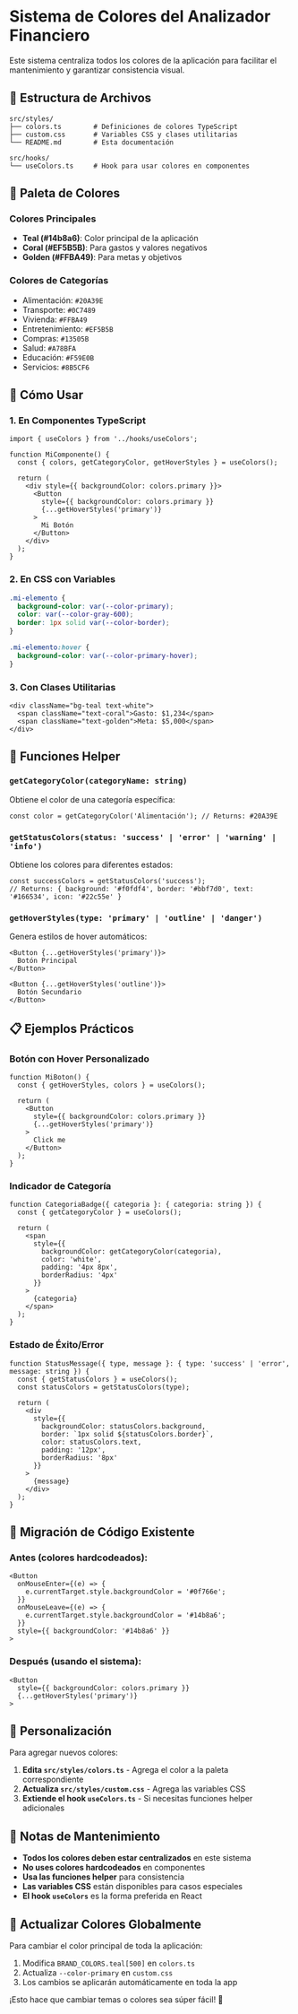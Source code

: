 # Sistema de Colores del Analizador Financiero

Este sistema centraliza todos los colores de la aplicación para facilitar el mantenimiento y garantizar consistencia visual.

## 📁 Estructura de Archivos

```
src/styles/
├── colors.ts        # Definiciones de colores TypeScript
├── custom.css       # Variables CSS y clases utilitarias
└── README.md        # Esta documentación

src/hooks/
└── useColors.ts     # Hook para usar colores en componentes
```

## 🎨 Paleta de Colores

### Colores Principales
- **Teal (#14b8a6)**: Color principal de la aplicación
- **Coral (#EF5B5B)**: Para gastos y valores negativos
- **Golden (#FFBA49)**: Para metas y objetivos

### Colores de Categorías
- Alimentación: `#20A39E`
- Transporte: `#0C7489`
- Vivienda: `#FFBA49`
- Entretenimiento: `#EF5B5B`
- Compras: `#13505B`
- Salud: `#A78BFA`
- Educación: `#F59E0B`
- Servicios: `#8B5CF6`

## 🔧 Cómo Usar

### 1. En Componentes TypeScript

```tsx
import { useColors } from '../hooks/useColors';

function MiComponente() {
  const { colors, getCategoryColor, getHoverStyles } = useColors();

  return (
    <div style={{ backgroundColor: colors.primary }}>
      <Button
        style={{ backgroundColor: colors.primary }}
        {...getHoverStyles('primary')}
      >
        Mi Botón
      </Button>
    </div>
  );
}
```

### 2. En CSS con Variables

```css
.mi-elemento {
  background-color: var(--color-primary);
  color: var(--color-gray-600);
  border: 1px solid var(--color-border);
}

.mi-elemento:hover {
  background-color: var(--color-primary-hover);
}
```

### 3. Con Clases Utilitarias

```tsx
<div className="bg-teal text-white">
  <span className="text-coral">Gasto: $1,234</span>
  <span className="text-golden">Meta: $5,000</span>
</div>
```

## 🎯 Funciones Helper

### `getCategoryColor(categoryName: string)`
Obtiene el color de una categoría específica:

```tsx
const color = getCategoryColor('Alimentación'); // Returns: #20A39E
```

### `getStatusColors(status: 'success' | 'error' | 'warning' | 'info')`
Obtiene los colores para diferentes estados:

```tsx
const successColors = getStatusColors('success');
// Returns: { background: '#f0fdf4', border: '#bbf7d0', text: '#166534', icon: '#22c55e' }
```

### `getHoverStyles(type: 'primary' | 'outline' | 'danger')`
Genera estilos de hover automáticos:

```tsx
<Button {...getHoverStyles('primary')}>
  Botón Principal
</Button>

<Button {...getHoverStyles('outline')}>
  Botón Secundario
</Button>
```

## 📋 Ejemplos Prácticos

### Botón con Hover Personalizado

```tsx
function MiBoton() {
  const { getHoverStyles, colors } = useColors();

  return (
    <Button
      style={{ backgroundColor: colors.primary }}
      {...getHoverStyles('primary')}
    >
      Click me
    </Button>
  );
}
```

### Indicador de Categoría

```tsx
function CategoriaBadge({ categoria }: { categoria: string }) {
  const { getCategoryColor } = useColors();

  return (
    <span
      style={{
        backgroundColor: getCategoryColor(categoria),
        color: 'white',
        padding: '4px 8px',
        borderRadius: '4px'
      }}
    >
      {categoria}
    </span>
  );
}
```

### Estado de Éxito/Error

```tsx
function StatusMessage({ type, message }: { type: 'success' | 'error', message: string }) {
  const { getStatusColors } = useColors();
  const statusColors = getStatusColors(type);

  return (
    <div
      style={{
        backgroundColor: statusColors.background,
        border: `1px solid ${statusColors.border}`,
        color: statusColors.text,
        padding: '12px',
        borderRadius: '8px'
      }}
    >
      {message}
    </div>
  );
}
```

## 🚀 Migración de Código Existente

### Antes (colores hardcodeados):
```tsx
<Button
  onMouseEnter={(e) => {
    e.currentTarget.style.backgroundColor = '#0f766e';
  }}
  onMouseLeave={(e) => {
    e.currentTarget.style.backgroundColor = '#14b8a6';
  }}
  style={{ backgroundColor: '#14b8a6' }}
>
```

### Después (usando el sistema):
```tsx
<Button
  style={{ backgroundColor: colors.primary }}
  {...getHoverStyles('primary')}
>
```

## 🎨 Personalización

Para agregar nuevos colores:

1. **Edita `src/styles/colors.ts`** - Agrega el color a la paleta correspondiente
2. **Actualiza `src/styles/custom.css`** - Agrega las variables CSS
3. **Extiende el hook `useColors.ts`** - Si necesitas funciones helper adicionales

## 📝 Notas de Mantenimiento

- **Todos los colores deben estar centralizados** en este sistema
- **No uses colores hardcodeados** en componentes
- **Usa las funciones helper** para consistencia
- **Las variables CSS** están disponibles para casos especiales
- **El hook `useColors`** es la forma preferida en React

## 🔄 Actualizar Colores Globalmente

Para cambiar el color principal de toda la aplicación:

1. Modifica `BRAND_COLORS.teal[500]` en `colors.ts`
2. Actualiza `--color-primary` en `custom.css`
3. Los cambios se aplicarán automáticamente en toda la app

¡Esto hace que cambiar temas o colores sea súper fácil! 🎉